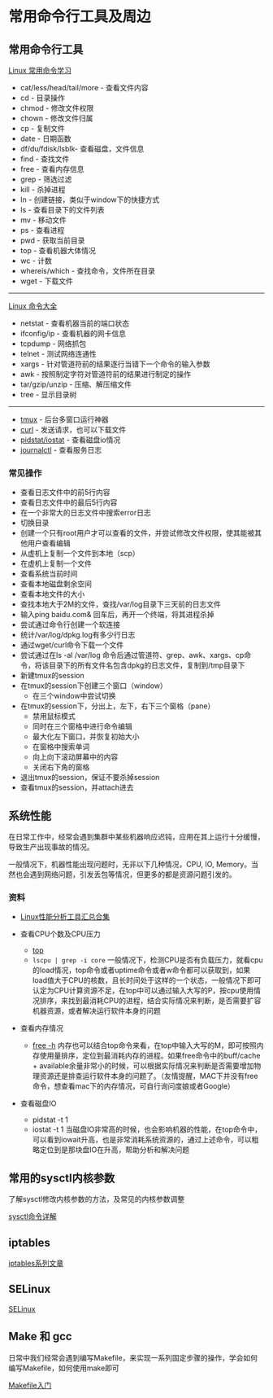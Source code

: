 # 常用命令行工具及周边

## 常用命令行工具

[Linux 常用命令学习](https://www.runoob.com/w3cnote/linux-common-command-2.html)

* cat/less/head/tail/more - 查看文件内容
* cd - 目录操作
* chmod - 修改文件权限
* chown - 修改文件归属
* cp - 复制文件
* date - 日期函数
* df/du/fdisk/lsblk- 查看磁盘，文件信息
* find - 查找文件
* free - 查看内存信息
* grep - 筛选过滤
* kill - 杀掉进程
* ln - 创建链接，类似于window下的快捷方式
* ls - 查看目录下的文件列表
* mv - 移动文件
* ps - 查看进程
* pwd - 获取当前目录
* top - 查看机器大体情况
* wc - 计数
* whereis/which - 查找命令，文件所在目录
* wget - 下载文件

---

[Linux 命令大全](https://www.runoob.com/linux/linux-command-manual.html)

* netstat - 查看机器当前的端口状态
* ifconfig/ip - 查看机器的网卡信息
* tcpdump - 网络抓包
* telnet - 测试网络连通性
* xargs - 针对管道符前的结果逐行当错下一个命令的输入参数
* awk - 按照制定字符对管道符前的结果进行制定的操作
* tar/gzip/unzip - 压缩、解压缩文件
* tree - 显示目录树

---

* [tmux](https://note.youdao.com/s/BClzvclE) - 后台多窗口运行神器
* [curl](https://www.cnblogs.com/duhuo/p/5695256.html) - 发送请求，也可以下载文件
* [pidstat/iostat](https://blog.haohtml.com/archives/14760) - 查看磁盘io情况
* [journalctl](https://blog.csdn.net/enthan809882/article/details/104551777) - 查看服务日志

### 常见操作

* 查看日志文件中的前5行内容
* 查看日志文件中的最后5行内容
* 在一个非常大的日志文件中搜索error日志
* 切换目录
* 创建一个只有root用户才可以查看的文件，并尝试修改文件权限，使其能被其他用户查看编辑
* 从虚机上复制一个文件到本地（scp）
* 在虚机上复制一个文件
* 查看系统当前时间
* 查看本地磁盘剩余空间
* 查看本地文件的大小
* 查找本地大于2M的文件，查找/var/log目录下三天前的日志文件
* 输入ping baidu.com& 回车后，再开一个终端，将其进程杀掉
* 尝试通过命令行创建一个软连接
* 统计/var/log/dpkg.log有多少行日志
* 通过wget/curl命令下载一个文件
* 尝试通过在ls -al /var/log 命令后通过管道符、grep、awk、xargs、cp命令，将该目录下的所有文件名包含dpkg的日志文件，复制到/tmp目录下
* 新建tmux的session
* 在tmux的session下创建三个窗口（window）
  + 在三个window中尝试切换
* 在tmux的session下，分出上，左下，右下三个窗格（pane）
  + 禁用鼠标模式
  + 同时在三个窗格中进行命令编辑
  + 最大化左下窗口，并恢复初始大小
  + 在窗格中搜索单词
  + 向上向下滚动屏幕中的内容
  + 关闭右下角的窗格
* 退出tmux的session，保证不要杀掉session
* 查看tmux的session，并attach进去

## 系统性能

在日常工作中，经常会遇到集群中某些机器响应迟钝，应用在其上运行十分缓慢，导致生产出现事故的情况。

一般情况下，机器性能出现问题时，无非以下几种情况，CPU, IO, Memory。当然也会遇到网络问题，引发丢包等情况，但更多的都是资源问题引发的。

### 资料

* [Linux性能分析工具汇总合集](https://zhuanlan.zhihu.com/p/52107689)
* 查看CPU个数及CPU压力
  + [top](https://blog.csdn.net/daocaokafei/article/details/113732213)
  + `lscpu | grep -i core` 一般情况下，检测CPU是否有负载压力，就看cpu的load情况，top命令或者uptime命令或者w命令都可以获取到，如果load值大于CPU的核数，且长时间处于这样的一个状态，一般情况下即可认定为CPU计算资源不足，在top中可以通过输入大写的P，按cpu使用情况排序，来找到最消耗CPU的进程，结合实际情况来判断，是否需要扩容机器资源，或者解决运行软件本身的问题

* 查看内存情况
  + [free -h](https://blog.csdn.net/weixin_51099370/article/details/125084071)
    内存也可以结合top命令来看，在top中输入大写的M，即可按照内存使用量排序，定位到最消耗内存的进程。如果free命令中的buff/cache  + available余量非常小的时候，可以根据实际情况来判断是否需要增加物理资源还是排查运行软件本身的问题了。（友情提醒，MAC下并没有free命令，想查看mac下的内存情况，可自行询问度娘或者Google）

* 查看磁盘IO
  + pidstat -t 1
  + iostat -t 1
    当磁盘IO非常高的时候，也会影响机器的性能，在top命令中，可以看到iowait升高，也是非常消耗系统资源的，通过上述命令，可以粗略定位到是那块盘IO在升高，帮助分析和解决问题

## 常用的sysctl内核参数

了解sysctl修改内核参数的方法，及常见的内核参数调整

[sysctl命令详解](https://blog.csdn.net/hxpjava1/article/details/79444116)

## iptables

[iptables系列文章](https://www.zsythink.net/archives/tag/iptables/)

## SELinux

[SELinux](https://linux.vbird.org/linux_server/rocky9/0140selinux.php)

## Make 和 gcc

日常中我们经常会遇到编写Makefile，来实现一系列固定步骤的操作，学会如何编写Makefile，如何使用make即可

[Makefile入门](https://www.cnblogs.com/jasonliu/archive/2011/12/23/2299740.html)
